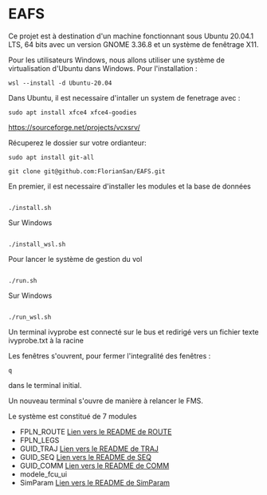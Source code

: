 # EAFS

Ce projet est à destination d'un machine fonctionnant sous Ubuntu 20.04.1 LTS, 64 bits avec un version GNOME 3.36.8 et un système de fenêtrage X11.

Pour les utilisateurs Windows, nous allons utiliser une système de virtualisation d'Ubuntu dans Windows.
Pour l'installation :
```console
wsl --install -d Ubuntu-20.04
```

Dans Ubuntu, il est necessaire d'intaller un system de fenetrage avec :
```console
sudo apt install xfce4 xfce4-goodies
```
https://sourceforge.net/projects/vcxsrv/

Récuperez le dossier sur votre ordianteur:
```console
sudo apt install git-all

git clone git@github.com:FlorianSan/EAFS.git

```
En premier, il est necessaire d'installer les modules et la base de données 
```console

./install.sh
```
Sur Windows
```console

./install_wsl.sh
```
Pour lancer le système de gestion du vol
```console

./run.sh
```
Sur Windows
```console

./run_wsl.sh
```
Un terminal ivyprobe est connecté sur le bus et redirigé vers un fichier texte ivyprobe.txt à la racine 

Les fenêtres s'ouvrent, pour fermer l'integralité des fenêtres : 
```console
q
```
dans le terminal initial.

Un nouveau terminal s'ouvre de manière à relancer le FMS.


Le système est constitué de 7 modules

- FPLN_ROUTE [Lien vers le README de ROUTE](/FPLN_ROUTE/README.md)<br/>
- FPLN_LEGS
- GUID_TRAJ [Lien vers le README de TRAJ](GUID_TRAJ/README.txt)<br/>
- GUID_SEQ [Lien vers le README de SEQ](GUID_SEQ/README.txt)<br/>
- GUID_COMM [Lien vers le README de COMM](GUID_COMM/README.md)<br/>
- modele_fcu_ui
- SimParam [Lien vers le README de SimParam](SimParam/README.md)<br/>

